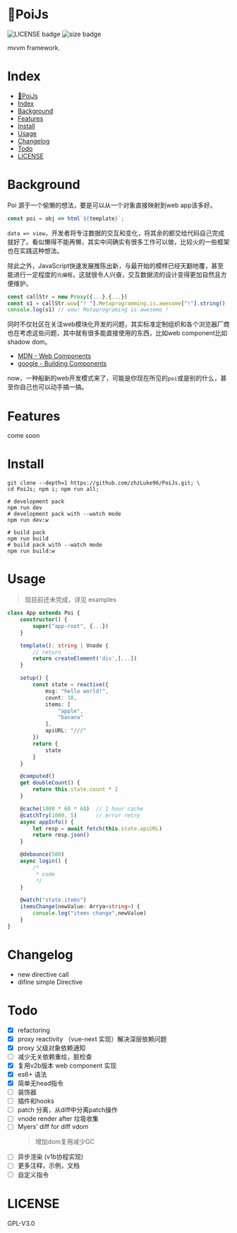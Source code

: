 # 🔮PoiJs

![LICENSE badge](https://img.shields.io/badge/license-GPL3.0-blue)
![size badge](https://img.shields.io/badge/size-10K-green)

mvvm framework.

# Index
- [🔮PoiJs](#%f0%9f%94%aepoijs)
- [Index](#index)
- [Background](#background)
- [Features](#features)
- [Install](#install)
- [Usage](#usage)
- [Changelog](#changelog)
- [Todo](#todo)
- [LICENSE](#license)

# Background
Poi 源于一个偷懒的想法，要是可以从一个对象直接映射到web app该多好。
```js
const poi = obj => html`${template}`;
```
`data => view`，开发者将专注数据的交互和变化，将其余的都交给代码自己完成就好了。看似懒得不能再懒，其实中间确实有很多工作可以做，比较火的一些框架也在实践这种想法。

除此之外，JavaScript快速发展推陈出新，与最开始的模样已经天翻地覆，甚至能进行一定程度的`元编程`，这就很令人兴奋，交互数据流的设计变得更加自然且方便维护。
```js
const callStr = new Proxy({...},{...})
const s1 = callStr.wow["! "].Metaprogramming.is.awesome["!"].string()
console.log(s1) // wow! Metaprograming is awesome !
```
同时不仅社区在关注web模块化开发的问题，其实标准定制组织和各个浏览器厂商也在考虑这些问题，其中就有很多能直接使用的东西，比如web component比如shadow dom。

- [MDN - Web Components](https://developer.mozilla.org/en-US/docs/Web/Web_Components)
- [google - Building Components](https://developers.google.com/web/fundamentals/web-components/)

now，一种船新的web开发模式来了，可能是你现在所见的`poi`或是别的什么，甚至你自己也可以动手搞一搞。

# Features
come soon

# Install
```
git clone --depth=1 https://github.com/zhzLuke96/PoiJs.git; \
cd PoiJs; npm i; npm run all;
```

```
# development pack
npm run dev
# development pack with --watch mode
npm run dev:w

# build pack
npm run build
# build pack with --watch mode
npm run build:w
```

# Usage
> 现目前还未完成，详见 examples

```typescript
class App extends Poi {
    constructor() {
        super("app-root", {...})
    }

    template(): string | Vnode {
        // return `...`
        return createElement('div',[...])
    }

    setup() {
        const state = reactive({
            msg: "hello world!",
            count: 18,
            items: [
                "apple",
                "banana"
            ],
            apiURL: "///"
        })
        return {
            state
        }
    }

    @computed()
    get doubleCount() {
        return this.state.count * 2
    }

    @cache(1000 * 60 * 60)  // 1 hour cache
    @catchTry(1000, 5)      // error retry
    async appInfo() {
        let resp = await fetch(this.state.apiURL)
        return resp.json()
    }

    @debounce(500)
    async login() {
        /*
         * code
         */
    }

    @watch("state.items")
    itemsChange(newValue: Arrya<string>) {
        console.log("items change",newValue)
    }
}
```

# Changelog
- new directive call
- difine simple Directive

# Todo
- [x] refactoring
- [x] proxy reactivity （vue-next 实现）解决深层依赖问题
- [x] proxy 父级对象依赖通知
- [ ] 减少无关依赖重绘，脏检查
- [x] 复用v2b版本 web component 实现
- [x] es6+ 语法
- [x] 简单无head指令
- [ ] 装饰器
- [ ] 插件和hooks
- [ ] patch 分离，从diff中分离patch操作
- [ ] vnode render after 垃圾收集
- [ ] Myers' diff for diff vdom
  > 增加dom复用减少GC
- [ ] 异步渲染 (v1b协程实现)
- [ ] 更多注释，示例，文档
- [ ] 自定义指令

# LICENSE
GPL-V3.0